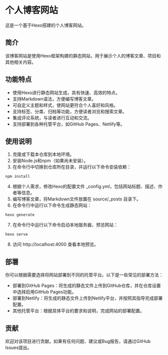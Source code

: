 # 个人博客网站
这是一个基于Hexo搭建的个人博客网站。

## 简介
该博客网站是使用Hexo框架构建的静态网站，用于展示个人的博客文章、项目和其他相关内容。

## 功能特点
- 使用Hexo进行静态网站生成，具有快速、高效的特点。
- 支持Markdown语法，方便编写博客文章。
- 可自定义主题和样式，使网站更符合个人喜好和风格。
- 支持标签、分类、归档等功能，方便读者浏览和搜索文章。
- 集成评论系统，与读者进行互动和交流。
- 支持部署到各种托管平台，如GitHub Pages、Netlify等。
## 使用说明
1. 克隆或下载本仓库到本地环境。
2. 安装Node.js和npm（如果尚未安装）。
3. 在命令行中切换到仓库所在目录，并运行以下命令安装依赖：
~~~ hexo
npm install
~~~
4. 根据个人需求，修改Hexo的配置文件 _config.yml，包括网站标题、描述、作者等信息。
5. 编写博客文章，将Markdown文件放置在 source/_posts 目录下。
6. 在命令行中运行以下命令生成静态网站：
~~~ hexo
hexo generate
~~~
7. 在命令行中运行以下命令启动本地服务器，预览网站：
~~~ hexo
hexo serve
~~~
8. 访问 http://localhost:4000 查看本地预览。
## 部署
你可以根据需要选择将网站部署到不同的托管平台。以下是一些常见的部署方法：

- 部署到GitHub Pages：将生成的静态文件上传到GitHub仓库，并在仓库设置中选择启用GitHub Pages功能。
- 部署到Netlify：将生成的静态文件上传到Netlify平台，并按照其指导完成部署配置。
- 其他托管平台：根据具体平台的要求和说明，完成网站的部署配置。
## 贡献
欢迎对该项目进行贡献。如果有任何问题、建议或Bug报告，请通过GitHub Issues提出。
